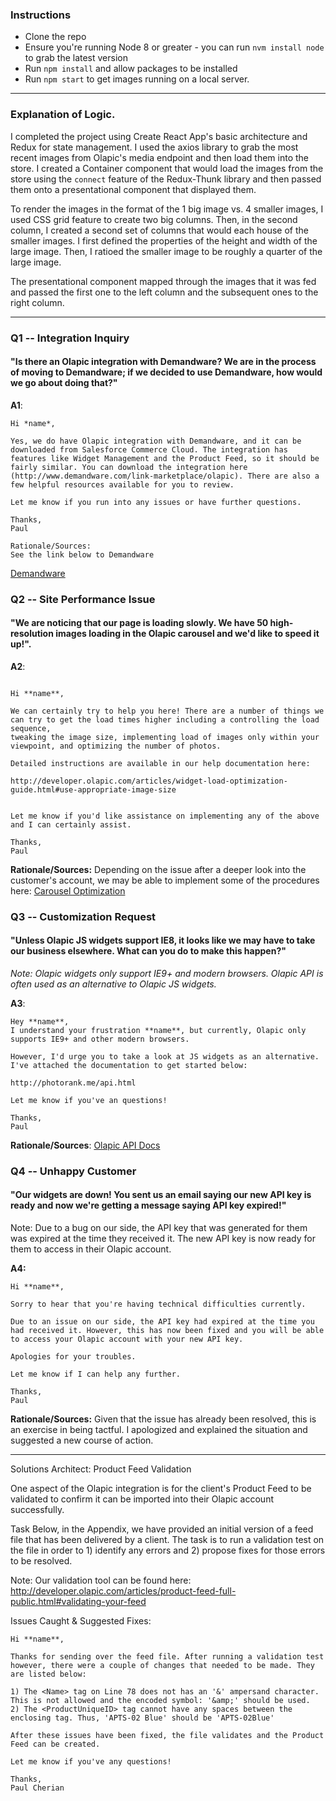 
### Instructions ###
- Clone the repo
- Ensure you're running Node 8 or greater - you can run `nvm install node` to grab the latest version
- Run `npm install` and allow packages to be installed
- Run `npm start` to get images running on a local server.

---------------------------------------------------
### Explanation of Logic. ###

I completed the project using Create React App's basic architecture and Redux for state management. I used the axios library to grab the most recent images from Olapic's media endpoint and then load them into the store. I created a Container component that would load the images from the store using the `connect` feature of the Redux-Thunk library and then passed them onto a presentational component that displayed them. 

To render the images in the format of the 1 big image vs. 4 smaller images, I used CSS grid feature to create two big columns. Then, in the second column, I created a second set of columns that would each house of the smaller images. I first defined the properties of the height and width of the large image. Then, I ratioed the smaller image to be roughly a quarter of the large image.

The presentational component mapped through the images that it was fed and passed the first one to the left column and the subsequent ones to the right column.


---------------------------------------------------
### Q1 -- Integration Inquiry ###

#### "Is there an Olapic integration with Demandware? We are in the process of moving to Demandware; if we decided to use Demandware, how would we go about doing that?" ####

**A1**:
```
Hi *name*,

Yes, we do have Olapic integration with Demandware, and it can be downloaded from Salesforce Commerce Cloud. The integration has features like Widget Management and the Product Feed, so it should be fairly similar. You can download the integration here (http://www.demandware.com/link-marketplace/olapic). There are also a few helpful resources available for you to review.

Let me know if you run into any issues or have further questions.

Thanks,
Paul

Rationale/Sources:
See the link below to Demandware
```

[Demandware](http://www.demandware.com/link-marketplace/olapic)


### Q2 -- Site Performance Issue ###
#### "We are noticing that our page is loading slowly. We have 50 high-resolution images loading in the Olapic carousel and we'd like to speed it up!". ####

**A2**:

```

Hi **name**,

We can certainly try to help you here! There are a number of things we can try to get the load times higher including a controlling the load sequence,
tweaking the image size, implementing load of images only within your viewpoint, and optimizing the number of photos.

Detailed instructions are available in our help documentation here:

http://developer.olapic.com/articles/widget-load-optimization-guide.html#use-appropriate-image-size


Let me know if you'd like assistance on implementing any of the above and I can certainly assist.

Thanks,
Paul

```
**Rationale/Sources:**
Depending on the issue after a deeper look into the customer's account, we may be able to implement some of the procedures here:
[Carousel Optimization](http://developer.olapic.com/articles/widget-load-optimization-guide.html#use-appropriate-image-size)


### Q3 -- Customization Request ###
#### "Unless Olapic JS widgets support IE8, it looks like we may have to take our business elsewhere. What can you do to make this happen?" ####

*Note: Olapic widgets only support IE9+ and modern browsers. Olapic API is often used as an alternative to Olapic JS widgets.*

**A3**:

```
Hey **name**,
I understand your frustration **name**, but currently, Olapic only supports IE9+ and other modern browsers. 

However, I'd urge you to take a look at JS widgets as an alternative. I've attached the documentation to get started below:

http://photorank.me/api.html

Let me know if you've an questions!

Thanks,
Paul
```
**Rationale/Sources**:
[Olapic API Docs](http://photorank.me/api.html)


### Q4 -- Unhappy Customer ####

#### "Our widgets are down! You sent us an email saying our new API key is ready and now we're getting a message saying API key expired!" ####

Note: Due to a bug on our side, the API key that was generated for them was expired at the time they received it. The new API key is now ready
for them to access in their Olapic account.


**A4:**
```
Hi **name**,

Sorry to hear that you're having technical difficulties currently.

Due to an issue on our side, the API key had expired at the time you had received it. However, this has now been fixed and you will be able to access your Olapic account with your new API key.

Apologies for your troubles.

Let me know if I can help any further.

Thanks,
Paul

```

**Rationale/Sources:**
Given that the issue has already been resolved, this is an exercise in being tactful. I apologized and explained the situation and suggested a new course of action. 

------------------------------------------------------------------------------------------------------------------------

Solutions Architect: Product Feed Validation

One aspect of the Olapic integration is for the client's Product Feed to be validated to confirm it can be imported into their Olapic account
successfully.

Task
Below, in the Appendix, we have provided an initial version of a feed file that has been delivered by a client. The task is to run a validation test on
the file in order to 1) identify any errors and 2) propose fixes for those errors to be resolved.

Note:
Our validation tool can be found here: http://developer.olapic.com/articles/product-feed-full-public.html#validating-your-feed


Issues Caught & Suggested Fixes:
```
Hi **name**,

Thanks for sending over the feed file. After running a validation test however, there were a couple of changes that needed to be made. They are listed below:

1) The <Name> tag on Line 78 does not has an '&' ampersand character. This is not allowed and the encoded symbol: '&amp;' should be used.
2) The <ProductUniqueID> tag cannot have any spaces between the enclosing tag. Thus, 'APTS-02 Blue' should be 'APTS-02Blue'

After these issues have been fixed, the file validates and the Product Feed can be created.

Let me know if you've any questions!

Thanks,
Paul Cherian
```






